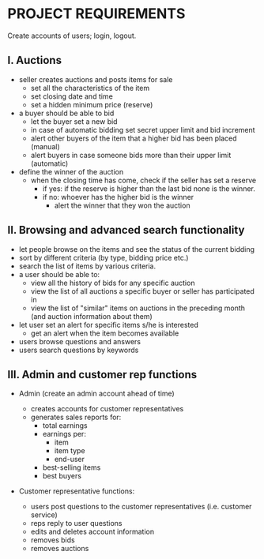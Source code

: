 # PROJECT REQUIREMENTS #

Create accounts of users; login, logout. 
 
## I. Auctions ##
   * seller creates auctions and posts items for sale 
     * set all the characteristics of the item 
     * set closing date and time 
     * set a hidden minimum price (reserve) 
   * a buyer should be able to bid 
     * let the buyer set a new bid 
     * in case of automatic bidding set secret upper limit and bid increment 
     * alert other buyers of the item that a higher bid has been placed (manual) 
     * alert buyers in case someone bids more than their upper limit (automatic) 
   * define the winner of the auction 
     * when the closing time has come, check if the seller has set a reserve 
       * if yes: if the reserve is higher than the last bid none is the winner. 
       * if no: whoever has the higher bid is the winner 
         * alert the winner that they won the auction 
 
## II. Browsing and advanced search functionality ##
  * let people browse on the items and see the status of the current bidding 
  * sort by different criteria (by type, bidding price etc.) 
  * search the list of items by various criteria. 
  * a user should be able to: 
    * view all the history of bids for any specific auction 
    * view the list of all auctions a specific buyer or seller has participated in 
    * view the list of "similar" items on auctions in the preceding month (and auction 
information about them) 
  * let user set an alert for specific items s/he is interested  
    * get an alert when the item becomes available 
  * users browse questions and answers 
  * users search questions by keywords 
 
 
## III. Admin and customer rep functions ###
  * Admin (create an admin account ahead of time) 
    * creates accounts for customer representatives 
    * generates sales reports for: 
      * total earnings 
      * earnings per: 
        * item 
        * item type 
        * end-user 
      * best-selling items 
      * best buyers 
 
  * Customer representative functions: 
    * users post questions to the customer representatives (i.e. customer service) 
    * reps reply to user questions 
    * edits and deletes account information 
    * removes bids  
    * removes auctions

